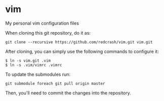 # vim

My personal vim configuration files

When cloning this git repository, do it as:

    git clone --recursive https://github.com/redcrash/vim.git vim.git

After cloning, you can simply use the following commands to configure it:

```
$ ln -s vim.git .vim
$ ln -s .vim/vimrc .vimrc
```

To update the submodules run:

    git submodule foreach git pull origin master

Then, you'll need to commit the changes into the repository.

